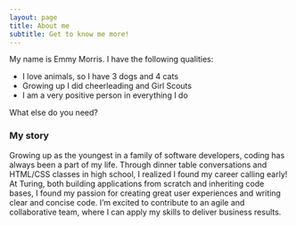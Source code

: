 ```yaml
---
layout: page
title: About me
subtitle: Get to know me more!
---
```


My name is Emmy Morris. I have the following qualities:

- I love animals, so I have 3 dogs and 4 cats
- Growing up I did cheerleading and Girl Scouts
- I am a very positive person in everything I do

What else do you need?

### My story

Growing up as the youngest in a family of software developers, coding has always been a part of my life. Through dinner table conversations and HTML/CSS classes in high school, I realized I found my career calling early! At Turing, both building applications from scratch and inheriting code bases, I found my passion for creating great user experiences and writing clear and concise code. I’m excited to contribute to an agile and collaborative team, where I can apply my skills to deliver business results.
